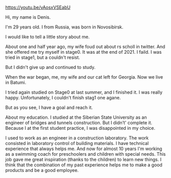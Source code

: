 https://youtu.be/vAosxVSEabU

Hi, my name is Denis. 

I'm 29 years old. I from Russia, was born in Novosibirsk.

I would like to tell a little story about me.

About one and half year ago, my wife foud out about rs scholl in twitter. And she offered me try myself in stage0. It was at the end of 2021. I faild. I was tried in stage1, but a couldn't resist.

But I didn't give up and continued to study.

When the war began, me, my wife and our cat left for Georgia. Now we live in Batumi. 

I tried again studied on Stage0 at last summer, and I finished it. I was really happy. 
Unfortunately, I couldn't  finish stag1 one agane.

But as you see, I have a goal and reach it.

About my education.
I studied at the Siberian State University as an engineer of bridges and tunnels construction.
But I didn’t' complete it. Because I at the first student practice, I was disappointed in my choice.

I used to work as an engineer in a construction laboratory. The work consisted in laboratory control of building materials. I have technical experience that always helps me.
And now for  almost 10 years I'm working as a swimming coach for preschoolers and children with special needs. This job gave me great inspiration (thanks to the children) to learn new things.
I think that the combination of my past experience helps me to make a good products and be a good employee.